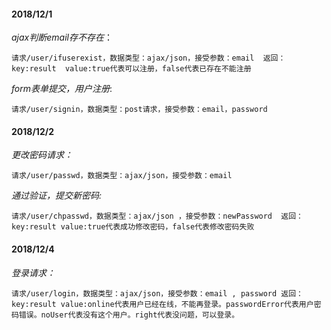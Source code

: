 #### 2018/12/1

*ajax判断email存不存在*：  

`请求/user/ifuserexist，数据类型：ajax/json，接受参数：email  返回：key:result  value:true代表可以注册，false代表已存在不能注册`

*form表单提交，用户注册*:  

`请求/user/signin，数据类型：post请求，接受参数：email，password`

#### 2018/12/2

*更改密码请求：*   

 `请求/user/passwd，数据类型：ajax/json，接受参数：email`

*通过验证，提交新密码:*  

`请求/user/chpasswd，数据类型：ajax/json ，接受参数：newPassword  返回：key:result value:true代表成功修改密码，false代表修改密码失败`

#### 2018/12/4

*登录请求：*  

`请求/user/login，数据类型：ajax/json，接受参数：email , password 返回：key:result value:online代表用户已经在线，不能再登录。passwordError代表用户密码错误。noUser代表没有这个用户。right代表没问题，可以登录。`
